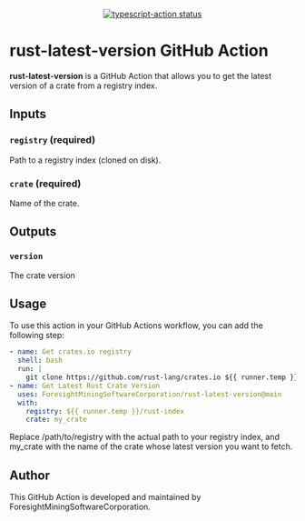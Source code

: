 <p align="center">
  <a href="https://github.com/ForesightMiningSoftwareCorporation/rust-latest-version/actions"><img alt="typescript-action status" src="https://github.com/ForesightMiningSoftwareCorporation/rust-latest-version/workflows/build-test/badge.svg"></a>
</p>

# rust-latest-version GitHub Action

**rust-latest-version** is a GitHub Action that allows you to get the latest version of a crate from a registry index.

## Inputs

### `registry` (required)

Path to a registry index (cloned on disk).

### `crate` (required)

Name of the crate.

## Outputs

### `version`

The crate version

## Usage

To use this action in your GitHub Actions workflow, you can add the following step:

```yaml
- name: Get crates.io registry
  shell: bash
  run: |
    git clone https://github.com/rust-lang/crates.io ${{ runner.temp }}/rust-index
- name: Get Latest Rust Crate Version
  uses: ForesightMiningSoftwareCorporation/rust-latest-version@main
  with:
    registry: ${{ runner.temp }}/rust-index
    crate: my_crate
```

Replace /path/to/registry with the actual path to your registry index, and my_crate with the name of the crate whose latest version you want to fetch.

## Author

This GitHub Action is developed and maintained by ForesightMiningSoftwareCorporation.
